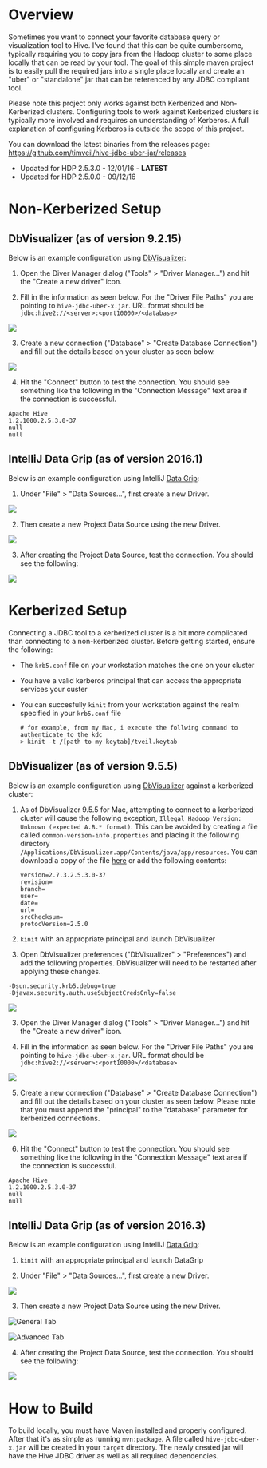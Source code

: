# Overview
Sometimes you want to connect your favorite database query or visualization tool to Hive. I've found that this can be quite cumbersome, typically requiring you to copy jars from the Hadoop cluster to some place locally that can be read by your tool. The goal of this simple maven project is to easily pull the required jars into a single place locally and create an "uber" or "standalone" jar that can be referenced by any JDBC compliant tool.

Please note this project only works against both Kerberized and Non-Kerberized clusters.  Configuring tools to work against Kerberized clusters is typically more involved and requires an understanding of Kerberos.  A full explanation of configuring Kerberos is outside the scope of this project.

You can download the latest binaries from the releases page:  https://github.com/timveil/hive-jdbc-uber-jar/releases

* Updated for HDP 2.5.3.0 - 12/01/16 - __LATEST__ 
* Updated for HDP 2.5.0.0 - 09/12/16

# Non-Kerberized Setup

## DbVisualizer (as of version 9.2.15)
Below is an example configuration using [DbVisualizer](http://www.dbvis.com/):

1. Open the Diver Manager dialog ("Tools" > "Driver Manager...") and hit the "Create a new driver" icon.

2. Fill in the information as seen below.  For the "Driver File Paths" you are pointing to `hive-jdbc-uber-x.jar`.  URL format should be `jdbc:hive2://<server>:<port10000>/<database>`

![](images/driver.png)

3. Create a new connection ("Database" > "Create Database Connection") and fill out the details based on your cluster as seen below.

![](images/connection.png)

4. Hit the "Connect" button to test the connection.  You should see something like the following in the "Connection Message" text area if the connection is successful.

```
Apache Hive
1.2.1000.2.5.3.0-37
null
null
```

## IntelliJ Data Grip (as of version 2016.1)
Below is an example configuration using IntelliJ [Data Grip](https://www.jetbrains.com/datagrip/):

1. Under "File" > "Data Sources...", first create a new Driver.

![](images/intellij-driver.png)

2. Then create a new Project Data Source using the new Driver.

![](images/intellij-connection.png)

3. After creating the Project Data Source, test the connection.  You should see the following:

![](images/intellij-connection-test.png)

# Kerberized Setup
Connecting a JDBC tool to a kerberized cluster is a bit more complicated than connecting to a non-kerberized cluster.  Before getting started, ensure the following:

* The `krb5.conf` file on your workstation matches the one on your cluster
* You have a valid kerberos principal that can access the appropriate services your custer
* You can succesfully `kinit` from your workstation against the realm specified in your `krb5.conf` file

    ```
    # for example, from my Mac, i execute the follwing command to authenticate to the kdc
    > kinit -t /[path to my keytab]/tveil.keytab
    ```

## DbVisualizer (as of version 9.5.5)
Below is an example configuration using [DbVisualizer](http://www.dbvis.com/) against a kerberized cluster:

1. As of DbVisualizer 9.5.5 for Mac, attempting to connect to a kerberized cluster will cause the following exception, `Illegal Hadoop Version: Unknown (expected A.B.* format)`.  This can be avoided by creating a file called `common-version-info.properties` and placing it the following directory `/Applications/DbVisualizer.app/Contents/java/app/resources`.  You can download a copy of the file [here](etc/common-version-info.properties) or add the following contents:

    ```
    version=2.7.3.2.5.3.0-37
    revision=
    branch=
    user=
    date=
    url=
    srcChecksum=
    protocVersion=2.5.0
    ```

2. `kinit` with an appropriate principal and launch DbVisualizer

4. Open DbVisualizer preferences ("DbVisualizer" > "Preferences") and add the following properties.  DbVisualizer will need to be restarted after applying these changes.

```
-Dsun.security.krb5.debug=true
-Djavax.security.auth.useSubjectCredsOnly=false
```

![](images/tool-properties.png)

3. Open the Diver Manager dialog ("Tools" > "Driver Manager...") and hit the "Create a new driver" icon.

4. Fill in the information as seen below.  For the "Driver File Paths" you are pointing to `hive-jdbc-uber-x.jar`.  URL format should be `jdbc:hive2://<server>:<port10000>/<database>`

![](images/driver.png)

5. Create a new connection ("Database" > "Create Database Connection") and fill out the details based on your cluster as seen below.  Please note that you must append the "principal" to the "database" parameter for kerberized connections.

![](images/secure-connection.png)

6. Hit the "Connect" button to test the connection.  You should see something like the following in the "Connection Message" text area if the connection is successful.

```
Apache Hive
1.2.1000.2.5.3.0-37
null
null
```

## IntelliJ Data Grip (as of version 2016.3)
Below is an example configuration using IntelliJ [Data Grip](https://www.jetbrains.com/datagrip/):

1. `kinit` with an appropriate principal and launch DataGrip

2. Under "File" > "Data Sources...", first create a new Driver.

![](images/intellij-driver.png)

3. Then create a new Project Data Source using the new Driver.

![General Tab](images/intellij-secure-connection-general.png)

![Advanced Tab](images/intellij-secure-connection-advanced.png)

4. After creating the Project Data Source, test the connection.  You should see the following:

![](images/intellij-connection-test.png)

# How to Build
To build locally, you must have Maven installed and properly configured.  After that it's as simple as running `mvn:package`.  A file called `hive-jdbc-uber-x.jar` will be created in your `target` directory.  The newly created jar will have the Hive JDBC driver as well as all required dependencies.
